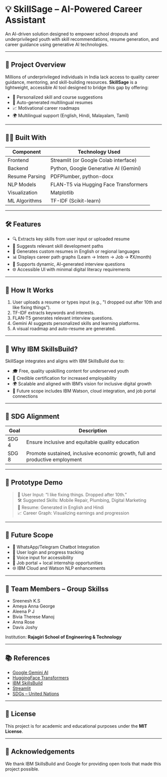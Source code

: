 # 💡 SkillSage – AI-Powered Career Assistant

An AI-driven solution designed to empower school dropouts and underprivileged youth with skill recommendations, resume generation, and career guidance using generative AI technologies.

---

## 📌 Project Overview

Millions of underprivileged individuals in India lack access to quality career guidance, mentoring, and skill-building resources. **SkillSage** is a lightweight, accessible AI tool designed to bridge this gap by offering:

- 🎯 Personalized skill and course suggestions
- 📄 Auto-generated multilingual resumes
- 📈 Motivational career roadmaps
- 🌍 Multilingual support (English, Hindi, Malayalam, Tamil)

---

## 👨‍💻 Built With

| Component      | Technology Used                       |
|----------------|----------------------------------------|
| Frontend       | Streamlit (or Google Colab interface)  |
| Backend        | Python, Google Generative AI (Gemini)  |
| Resume Parsing | PDFPlumber, python-docx                |
| NLP Models     | FLAN-T5 via Hugging Face Transformers  |
| Visualization  | Matplotlib                            |
| ML Algorithms  | TF-IDF (Scikit-learn)                 |

---

## 🛠️ Features

- 🔍 Extracts key skills from user input or uploaded resume
- 💬 Suggests relevant skill development paths
- 📄 Generates custom resumes in English or regional languages
- 📊 Displays career path graphs (Learn → Intern → Job → ₹X/month)
- 🔄 Supports dynamic, AI-generated interview questions
- 🌐 Accessible UI with minimal digital literacy requirements

---

## 🚀 How It Works

1. User uploads a resume or types input (e.g., "I dropped out after 10th and like fixing things").
2. TF-IDF extracts keywords and interests.
3. FLAN-T5 generates relevant interview questions.
4. Gemini AI suggests personalized skills and learning platforms.
5. A visual roadmap and auto-resume are generated.

---

## 🧠 Why IBM SkillsBuild?

SkillSage integrates and aligns with IBM SkillsBuild due to:

- 🎓 Free, quality upskilling content for underserved youth
- 📜 Credible certification for increased employability
- 🌍 Scalable and aligned with IBM’s vision for inclusive digital growth
- 🔗 Future scope includes IBM Watson, cloud integration, and job portal connections

---

## 🎯 SDG Alignment

| Goal | Description |
|------|-------------|
| SDG 4 | Ensure inclusive and equitable quality education |
| SDG 8 | Promote sustained, inclusive economic growth, full and productive employment |

---

## 📸 Prototype Demo

> 💬 User Input: “I like fixing things. Dropped after 10th.”  
> 🛠️ Suggested Skills: Mobile Repair, Plumbing, Digital Marketing  
> 📄 Resume: Generated in English and Hindi  
> 📈 Career Graph: Visualizing earnings and progression  

---

## 🔮 Future Scope

- 📱 WhatsApp/Telegram Chatbot Integration
- 🔐 User login and progress tracking
- 🎤 Voice input for accessibility
- 🧠 Job portal + local internship opportunities
- 🌐 IBM Cloud and Watson NLP enhancements

---

## 👥 Team Members – Group Skillss

- Sreenesh K.S  
- Ameya Anna George  
- Aleena P J  
- Bivia Therese Manoj  
- Anna Rose  
- Davis Joshy  

Institution: **Rajagiri School of Engineering & Technology**

---

## 📚 References

- [Google Gemini AI](https://ai.google.dev)  
- [HuggingFace Transformers](https://huggingface.co)  
- [IBM SkillsBuild](https://skillsbuild.org)  
- [Streamlit](https://streamlit.io)  
- [SDGs – United Nations](https://sdgs.un.org/goals)  

---

## 📂 License

This project is for academic and educational purposes under the **MIT License**.

---

## 🙌 Acknowledgements

We thank IBM SkillsBuild and Google for providing open tools that made this project possible.
